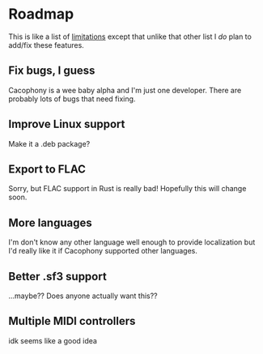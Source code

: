 # Roadmap

This is like a list of [limitations](limitations.md) except that unlike that other list I *do* plan to add/fix these features.

## Fix bugs, I guess

Cacophony is a wee baby alpha and I'm just one developer. There are probably lots of bugs that need fixing.

## Improve Linux support

Make it a .deb package?

## Export to FLAC

Sorry, but FLAC support in Rust is really bad! Hopefully this will change soon.

## More languages

I'm don't know any other language well enough to provide localization but I'd really like it if Cacophony supported other languages.

## Better .sf3 support

...maybe?? Does anyone actually want this??

## Multiple MIDI controllers

idk seems like a good idea